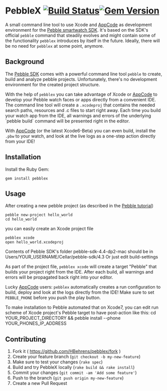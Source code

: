 # PebbleX [![Build Status](https://travis-ci.org/HBehrens/pebblex.png)](https://travis-ci.org/HBehrens/pebblex)[![Gem Version](https://badge.fury.io/rb/pebblex.png)](http://badge.fury.io/rb/pebblex)

A small command line tool to use Xcode and [AppCode][AppCode] as development environment for the [Pebble smartwatch SDK](https://developer.getpebble.com/2/). It's based on the SDK's official `pebble` command that steadily evolves and might contain some of the functionality `pebblex` introduces by itself in the future. Ideally, there will be no need for `pebblex` at some point, anymore.

## Background

The [Pebble SDK](https://developer.getpebble.com/2/) comes with a powerful command line tool `pebble` to create, build and analyze pebble projects.
Unfortunately, there's no development environment for the created project structure.

With the help of `pebblex` you can take advantage of Xcode or [AppCode][AppCode] to develop your Pebble watch faces or apps directly from a convenient IDE.
The command line tool will create a `.xcodeproj` that contains the needed search paths, resources and .c files to start right away. Each time you build your watch app from the IDE, all warnings and errors of the underlying ´pebble build` command will be presented right in the editor.

With [AppCode][AppCode] (or the latest Xcode6-Beta) you can even build, install the `.pbw` to your watch, and look at the live logs as a one-step action directly from your IDE!

## Installation

Install the Ruby Gem:

    gem install pebblex

## Usage

After creating a new pebble project (as described in the [Pebble tutorial](https://developer.getpebble.com/2/getting-started/hello-world/))

    pebble new-project hello_world
    cd hello_world
    
you can easily create an Xcode project file 

    pebblex xcode
    open hello_world.xcodeproj

Contents of Pebble SDK's folder pebble-sdk-4.4-dp2-mac should be in Users/YOUR_USERNAME/Cellar/pebble-sdk/4.3
Or just edit build-settings

As part of the project file, `pebblex xcode` will create a target "Pebble" that builds your project right from the IDE. After each build, all warnings and errors will be propagated back right into your editor.

Lucky [AppCode][AppCode] users: `pebblex` automatically creates a run configuration to build, deploy and look at the logs directly from the IDE! Make sure to set `PEBBLE_PHONE` before you push the play button.

To make installation to Pebble automated that on Xcode7, you can edit run scheme of Xcode project's Pebble target to have post-action like this:
cd YOUR_PROJECT_DIRECTORY && pebble install --phone YOUR_PHONES_IP_ADDRESS


## Contributing

1. Fork it ( https://github.com/HBehrens/pebblex/fork )
2. Create your feature branch (`git checkout -b my-new-feature`)
3. Make sure to test your changes (`rake spec`)
3. Build and try PebbleX locally (`rake build && rake install`)
3. Commit your changes (`git commit -am 'Add some feature'`)
4. Push to the branch (`git push origin my-new-feature`)
5. Create a new Pull Request

[AppCode]: http://www.jetbrains.com/objc/
